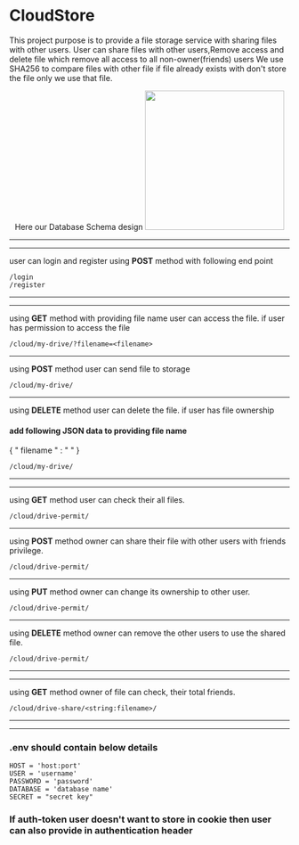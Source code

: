 # CloudStore
This project purpose is to provide a file storage service with sharing files with other users.
User can share files with other users,Remove access and delete file which remove all access to all non-owner(friends) users
We use SHA256 to compare files with other file if file already exists with don't store the file only we use that file.


<p align="center">
Here our Database Schema design
  <img width="250" height="auto" src="https://firebasestorage.googleapis.com/v0/b/db-tester-f302d.appspot.com/o/download.png?alt=media&token=b0f88a5f-a8d9-4879-90c5-829a81416351">
</p>


***
----

user can login and register using **POST** method with following end point
```
/login
/register
```

***
----

using **GET** method with providing file name user can access the file. if user has permission to access the file
```
/cloud/my-drive/?filename=<filename>
```

***

using **POST** method user can send file to storage 
```
/cloud/my-drive/
```

***

using ****DELETE**** method user can delete the file. if user has file ownership 
#### add following JSON data to providing file name
 {
      " filename " : " <filename> "
  } 
```
/cloud/my-drive/
```


***
----

using **GET** method user can check their all files. 
```
/cloud/drive-permit/
```
***
using **POST** method owner can share their file with other users with friends privilege. 
```
/cloud/drive-permit/
```
***
using **PUT** method owner can change its ownership to other user. 
```
/cloud/drive-permit/
```
***
using **DELETE** method owner can remove the other users to use the shared file. 
```
/cloud/drive-permit/
```


***
----


using **GET** method owner of file can check, their total friends. 
```
/cloud/drive-share/<string:filename>/
```
***
----

### .env should contain below  details

```text
HOST = 'host:port'
USER = 'username'
PASSWORD = 'password'
DATABASE = 'database name'
SECRET = "secret key"
```
### If auth-token user doesn't want to store in cookie then user can also provide in authentication header